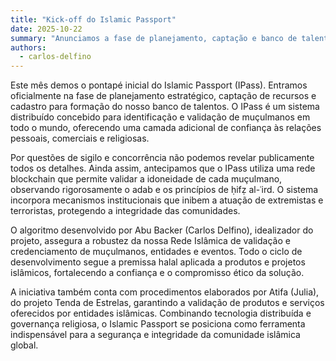 ```yaml
---
title: "Kick-off do Islamic Passport"
date: 2025-10-22
summary: "Anunciamos a fase de planejamento, captação e banco de talentos do Islamic Passport."
authors:
  - carlos-delfino
---
```


Este mês demos o pontapé inicial do Islamic Passport (IPass). Entramos oficialmente na fase de planejamento estratégico, captação de recursos e cadastro para formação do nosso banco de talentos. O IPass é um sistema distribuído concebido para identificação e validação de muçulmanos em todo o mundo, oferecendo uma camada adicional de confiança às relações pessoais, comerciais e religiosas.

Por questões de sigilo e concorrência não podemos revelar publicamente todos os detalhes. Ainda assim, antecipamos que o IPass utiliza uma rede blockchain que permite validar a idoneidade de cada muçulmano, observando rigorosamente o adab e os princípios de ḥifẓ al-ʿird. O sistema incorpora mecanismos institucionais que inibem a atuação de extremistas e terroristas, protegendo a integridade das comunidades.

O algoritmo desenvolvido por Abu Backer (Carlos Delfino), idealizador do projeto, assegura a robustez da nossa Rede Islâmica de validação e credenciamento de muçulmanos, entidades e eventos. Todo o ciclo de desenvolvimento segue a premissa halal aplicada a produtos e projetos islâmicos, fortalecendo a confiança e o compromisso ético da solução.

A iniciativa também conta com procedimentos elaborados por Atifa (Julia), do projeto Tenda de Estrelas, garantindo a validação de produtos e serviços oferecidos por entidades islâmicas. Combinando tecnologia distribuída e governança religiosa, o Islamic Passport se posiciona como ferramenta indispensável para a segurança e integridade da comunidade islâmica global.

